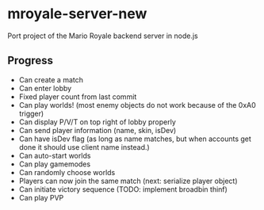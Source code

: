 # mroyale-server-new
Port project of the Mario Royale backend server in node.js
## Progress
- Can create a match
- Can enter lobby
- Fixed player count from last commit
- Can play worlds! (most enemy objects do not work because of the 0xA0 trigger)
- Can display P/V/T on top right of lobby properly
- Can send player information (name, skin, isDev)
- Can have isDev flag (as long as name matches, but when accounts get done it should use client name instead.)
- Can auto-start worlds
- Can play gamemodes
- Can randomly choose worlds
- Players can now join the same match (next: serialize player object)
- Can initiate victory sequence (TODO: implement broadbin thinf)
- Can play PVP